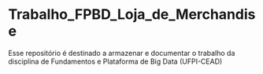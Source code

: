 # Trabalho_FPBD_Loja_de_Merchandise
Esse repositório é destinado a armazenar e documentar o trabalho da disciplina de Fundamentos e Plataforma de Big Data (UFPI-CEAD)
